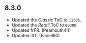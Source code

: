 ## 8.3.0

- Updated the _Classic_ ToC to `11305`.
- Updated the _Retail_ ToC to `80300`.
- Updated frFR. (Peamouth44)
- Updated itIT. (Faniel80)
